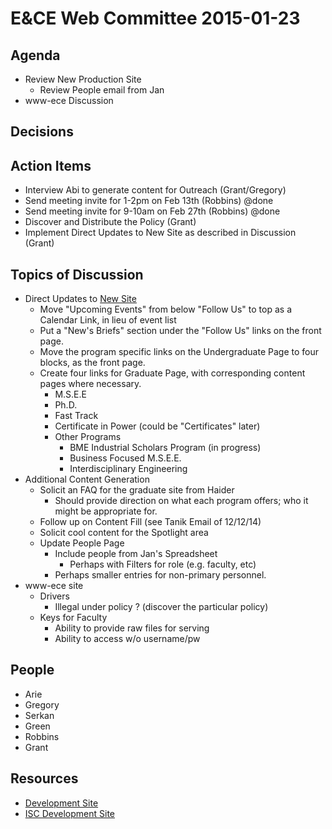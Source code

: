 # E&CE Web Committee 2015-01-23

## Agenda

* Review New Production Site
    * Review People email from Jan
* www-ece Discussion

## Decisions


## Action Items

* Interview Abi to generate content for Outreach (Grant/Gregory)
* Send meeting invite for 1-2pm on Feb 13th (Robbins) @done
* Send meeting invite for 9-10am on Feb 27th (Robbins) @done
* Discover and Distribute the Policy (Grant)
* Implement Direct Updates to New Site as described in Discussion (Grant)

## Topics of Discussion

* Direct Updates to [New Site](https://www.uab.edu/engineering/ece/)
  * Move "Upcoming Events" from below "Follow Us" to top as a Calendar Link, in lieu of event list
  * Put a "New's Briefs" section under the "Follow Us" links on the front page.
  * Move the program specific links on the Undergraduate Page to four blocks, as the front page.
  * Create four links for Graduate Page, with corresponding content pages where necessary.
    - M.S.E.E
    - Ph.D.
    - Fast Track
    - Certificate in Power (could be "Certificates" later)
    - Other Programs
        + BME Industrial Scholars Program (in progress)
        + Business Focused M.S.E.E.
        + Interdisciplinary Engineering
* Additional Content Generation
  * Solicit an FAQ for the graduate site from Haider
    - Should provide direction on what each program offers; who it might be appropriate for.
  * Follow up on Content Fill (see Tanik Email of 12/12/14)
  * Solicit cool content for the Spotlight area
  * Update People Page
      - Include people from Jan's Spreadsheet
          + Perhaps with Filters for role (e.g. faculty, etc)
      - Perhaps smaller entries for non-primary personnel.
* www-ece site
    - Drivers
        + Illegal under policy ? (discover the particular policy)
    - Keys for Faculty
        + Ability to provide raw files for serving
        + Ability to access w/o username/pw

## People

* Arie
* Gregory
* Serkan
* Green
* Robbins
* Grant

## Resources

* [Development Site](http://wwwpj2.it.uab.edu/engineering/ece/)
* [ISC Development Site](https://wwwpj2.it.uab.edu/isc/)
